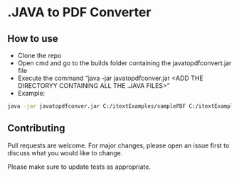 # .JAVA to PDF Converter


## How to use

- Clone the repo
- Open cmd and go to the builds folder containing the javatopdfconvert.jar file
- Execute the command “java -jar javatopdfconver.jar <ADD THE DESTINATION PATH AND NAME FOR THE PDF> <ADD THE DIRECTORYY CONTAINING ALL THE .JAVA FILES>”
- Example:

```bash
java -jar javatopdfconver.jar C:/itextExamples/samplePDF C:/itextExamples/
```

## Contributing
Pull requests are welcome. For major changes, please open an issue first to discuss what you would like to change.

Please make sure to update tests as appropriate.
